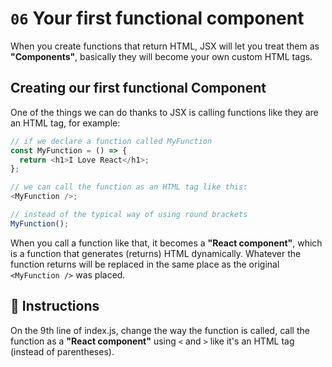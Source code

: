 # `06` Your first functional component

When you create functions that return HTML, JSX will let you treat them as **"Components"**, basically they will become your own custom HTML tags.

## Creating our first functional Component

One of the things we can do thanks to JSX is calling functions like they are an HTML tag, for example:

```js
// if we declare a function called MyFunction
const MyFunction = () => {
  return <h1>I Love React</h1>;
};

// we can call the function as an HTML tag like this:
<MyFunction />;

// instead of the typical way of using round brackets
MyFunction();
```

When you call a function like that, it becomes a **"React component"**, which is a function that generates (returns) HTML dynamically. Whatever the function returns will be replaced in the same place as the original `<MyFunction />` was placed.

## :speech_balloon: Instructions

On the 9th line of index.js, change the way the function is called, call the function as a **"React component"** using `<` and `>` like it's an HTML tag (instead of parentheses).
